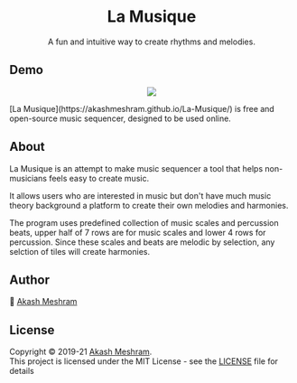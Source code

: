 <h1 align="center">La Musique</h1>
<p align="center"> A fun and intuitive way to create rhythms and melodies. </p>

## Demo
<p align="center"><img src="https://user-images.githubusercontent.com/30370067/139436521-c838093f-1dbb-44bd-bee8-7c6a955d8832.gif"></p>
[La Musique](https://akashmeshram.github.io/La-Musique/) is free and open-source music sequencer, designed to be used online.

## About
La Musique is an attempt to make music sequencer a tool that helps non-musicians feels easy to create music.

It allows users who are interested in music but don't have much music theory background a platform to create their own melodies and harmonies.

The program uses predefined collection of music scales and percussion beats, upper half of 7 rows are for music scales and lower 4 rows for percussion. 
Since these scales and beats are melodic by selection, any selction of tiles will create harmonies.

## Author
👤 [Akash Meshram](https://github.com/akashmeshram)

## License
Copyright © 2019-21 [Akash Meshram](https://github.com/akashmeshram).<br />
This project is licensed under the MIT License - see the [LICENSE](./LICENSE) file for details

